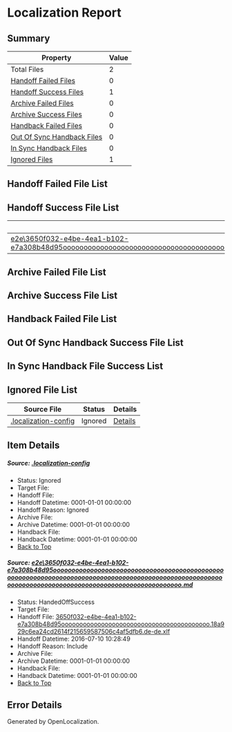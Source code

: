 # <a name='report-top'></a> Localization Report

## Summary
 Property | Value 
 -------- | ----- 
 Total Files | 2
[ Handoff Failed Files ](#handoff-failed-list)| 0
[ Handoff Success Files ](#handoff-success-list)| 1
[ Archive Failed Files ](#archive-failed-list)| 0
[ Archive Success Files ](#archive-success-list)| 0
[ Handback Failed Files ](#handback-failed-list)| 0
[ Out Of Sync Handback Files ](#outofsync-handback-success-list)| 0
[ In Sync Handback Files ](#insync-handback-success-list)| 0
[ Ignored Files ](#ignored-list)| 1

## <a name='handoff-failed-list'></a> Handoff Failed File List

## <a name='handoff-success-list'></a> Handoff Success File List
 Source File | Status | Details 
 ----------- | ------ | ------- 
 [e2e\3650f032-e4be-4ea1-b102-e7a308b48d95ooooooooooooooooooooooooooooooooooooooooooooooooooooooooooooooooooooooooooooooooooooooooooooooooooooooooooooooooooooooooooooooooooooooooooooooooooooooo.md](https://github.com/OpenLocalizationTestOrg/oltest/blob/869c85b2d1f23e0c28670b5a56533cd86e34bf32/e2e/3650f032-e4be-4ea1-b102-e7a308b48d95ooooooooooooooooooooooooooooooooooooooooooooooooooooooooooooooooooooooooooooooooooooooooooooooooooooooooooooooooooooooooooooooooooooooooooooooooooooooo.md) | HandedOffSuccess | [Details](#22ea8f27b891da15c4216b7b924c223d5392a3061)

## <a name='archive-failed-list'></a> Archive Failed File List

## <a name='archive-success-list'></a> Archive Success File List

## <a name='handback-failed-list'></a> Handback Failed File List

## <a name='outofsync-handback-success-list'></a> Out Of Sync Handback Success File List

## <a name='insync-handback-success-list'></a> In Sync Handback File Success List

## <a name='ignored-list'></a> Ignored File List
 Source File | Status | Details 
 ----------- | ------ | ------- 
 [.localization-config](https://github.com/OpenLocalizationTestOrg/oltest/blob/869c85b2d1f23e0c28670b5a56533cd86e34bf32/.localization-config) | Ignored | [Details](#3d4f252ac210baf56311d7e97dcc2db10974dbd20)

## Item Details
##### <a name='3d4f252ac210baf56311d7e97dcc2db10974dbd20'></a> Source: [.localization-config](https://github.com/OpenLocalizationTestOrg/oltest/blob/869c85b2d1f23e0c28670b5a56533cd86e34bf32/.localization-config)
* Status: Ignored
* Target File: 
* Handoff File: 
* Handoff Datetime: 0001-01-01 00:00:00
* Handoff Reason: Ignored
* Archive File: 
* Archive Datetime: 0001-01-01 00:00:00
* Handback File: 
* Handback Datetime: 0001-01-01 00:00:00
* [Back to Top](#report-top)

##### <a name='22ea8f27b891da15c4216b7b924c223d5392a3061'></a> Source: [e2e\3650f032-e4be-4ea1-b102-e7a308b48d95ooooooooooooooooooooooooooooooooooooooooooooooooooooooooooooooooooooooooooooooooooooooooooooooooooooooooooooooooooooooooooooooooooooooooooooooooooooooo.md](https://github.com/OpenLocalizationTestOrg/oltest/blob/869c85b2d1f23e0c28670b5a56533cd86e34bf32/e2e/3650f032-e4be-4ea1-b102-e7a308b48d95ooooooooooooooooooooooooooooooooooooooooooooooooooooooooooooooooooooooooooooooooooooooooooooooooooooooooooooooooooooooooooooooooooooooooooooooooooooooo.md)
* Status: HandedOffSuccess
* Target File: 
* Handoff File: [3650f032-e4be-4ea1-b102-e7a308b48d95ooooooooooooooooooooooooooooooooooooooooo.18a929c6ea24cd2614f215659587506c4af5dfb6.de-de.xlf](https://github.com/OpenLocalizationTestOrg/olhandoff-e2e/blob/2a9974266d8e541d783f312678e09bb35c3d5086/ol-handoff/OpenLocalizationTestOrg/oltest-dede-fly/ci/ht/3650f032-e4be-4ea1-b102-e7a308b48d95ooooooooooooooooooooooooooooooooooooooooo.18a929c6ea24cd2614f215659587506c4af5dfb6.de-de.xlf)
* Handoff Datetime: 2016-07-10 10:28:49
* Handoff Reason: Include
* Archive File: 
* Archive Datetime: 0001-01-01 00:00:00
* Handback File: 
* Handback Datetime: 0001-01-01 00:00:00
* [Back to Top](#report-top)


## Error Details

Generated by OpenLocalization.

